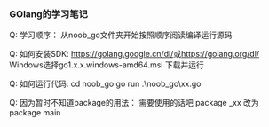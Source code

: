 ### GOlang的学习笔记

Q: 学习顺序：
	从noob_go文件夹开始按照顺序阅读编译运行源码

Q: 如何安装SDK:
	<https://golang.google.cn/dl/>或<https://golang.org/dl/>
	Windows选择go1.x.x.windows-amd64.msi
	下载并运行

Q: 如何运行代码:
	cd noob_go
	go run .\noob_go\xx.go

Q: 因为暂时不知道package的用法：
	需要使用的话吧 package _xx 改为 package main